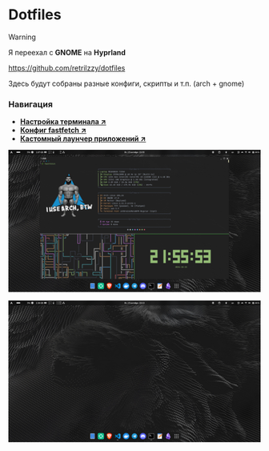 # Dotfiles

>[!Warning]
> Я переехал с **GNOME** на **Hyprland**
>
> https://github.com/retrilzzy/dotfiles

Здесь будут собраны разные конфиги, скрипты и т.п. (arch + gnome)

### Навигация
- **[Настройка терминала ↗](./terminal)**
- **[Конфиг fastfetch ↗](./fastfetch)**
- **[Кастомный лаунчер приложений ↗](./custom-application-launcher)**


![screen-0](./screenshots/screen.png)

![screen-1](./screenshots/screen1.png)
